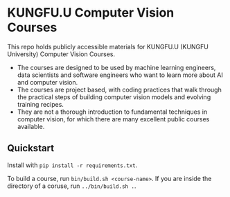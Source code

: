 # KUNGFU.U Computer Vision Courses

This repo holds publicly accessible materials for KUNGFU.U (KUNGFU University) Computer Vision Courses.

- The courses are designed to be used by machine learning engineers, data scientists and software engineers who want to learn more about AI and computer vision.
- The courses are project based, with coding practices that walk through the practical steps of building computer vision models and evolving training recipes.
- They are not a thorough introduction to fundamental techniques in computer vision, for which there are many excellent public courses available.

## Quickstart

Install with `pip install -r requirements.txt`.

To build a course, run `bin/build.sh <course-name>`. If you are inside the directory of a coruse, run `../bin/build.sh .`.
